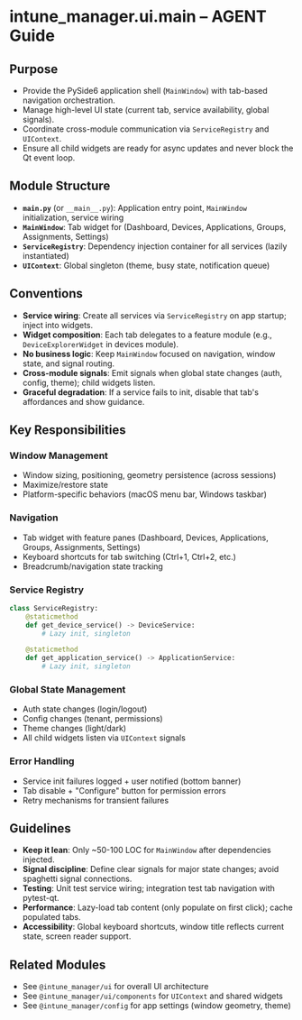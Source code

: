 # intune_manager.ui.main – AGENT Guide

## Purpose
- Provide the PySide6 application shell (`MainWindow`) with tab-based navigation orchestration.
- Manage high-level UI state (current tab, service availability, global signals).
- Coordinate cross-module communication via `ServiceRegistry` and `UIContext`.
- Ensure all child widgets are ready for async updates and never block the Qt event loop.

## Module Structure
- **`main.py`** (or `__main__.py`): Application entry point, `MainWindow` initialization, service wiring
- **`MainWindow`**: Tab widget for (Dashboard, Devices, Applications, Groups, Assignments, Settings)
- **`ServiceRegistry`**: Dependency injection container for all services (lazily instantiated)
- **`UIContext`**: Global singleton (theme, busy state, notification queue)

## Conventions
- **Service wiring**: Create all services via `ServiceRegistry` on app startup; inject into widgets.
- **Widget composition**: Each tab delegates to a feature module (e.g., `DeviceExplorerWidget` in devices module).
- **No business logic**: Keep `MainWindow` focused on navigation, window state, and signal routing.
- **Cross-module signals**: Emit signals when global state changes (auth, config, theme); child widgets listen.
- **Graceful degradation**: If a service fails to init, disable that tab's affordances and show guidance.

## Key Responsibilities

### Window Management
- Window sizing, positioning, geometry persistence (across sessions)
- Maximize/restore state
- Platform-specific behaviors (macOS menu bar, Windows taskbar)

### Navigation
- Tab widget with feature panes (Dashboard, Devices, Applications, Groups, Assignments, Settings)
- Keyboard shortcuts for tab switching (Ctrl+1, Ctrl+2, etc.)
- Breadcrumb/navigation state tracking

### Service Registry
```python
class ServiceRegistry:
    @staticmethod
    def get_device_service() -> DeviceService:
        # Lazy init, singleton

    @staticmethod
    def get_application_service() -> ApplicationService:
        # Lazy init, singleton
```

### Global State Management
- Auth state changes (login/logout)
- Config changes (tenant, permissions)
- Theme changes (light/dark)
- All child widgets listen via `UIContext` signals

### Error Handling
- Service init failures logged + user notified (bottom banner)
- Tab disable + "Configure" button for permission errors
- Retry mechanisms for transient failures

## Guidelines
- **Keep it lean**: Only ~50-100 LOC for `MainWindow` after dependencies injected.
- **Signal discipline**: Define clear signals for major state changes; avoid spaghetti signal connections.
- **Testing**: Unit test service wiring; integration test tab navigation with pytest-qt.
- **Performance**: Lazy-load tab content (only populate on first click); cache populated tabs.
- **Accessibility**: Global keyboard shortcuts, window title reflects current state, screen reader support.

## Related Modules
- See `@intune_manager/ui` for overall UI architecture
- See `@intune_manager/ui/components` for `UIContext` and shared widgets
- See `@intune_manager/config` for app settings (window geometry, theme)
